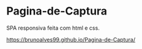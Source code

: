 # Pagina-de-Captura
SPA responsiva feita com html e css.

https://brunoalves99.github.io/Pagina-de-Captura/

